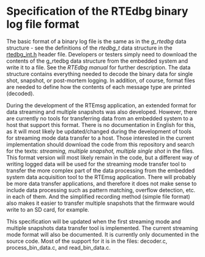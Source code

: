 # Specification of the RTEdbg binary log file format

The basic format of a binary log file is the same as in the *g_rtedbg* data structure - see the definitions of the *rtedbg_t* data structure in the [rtedbg_int.h](https://github.com/RTEdbg/RTElib/blob/master/Inc/rtedbg_int.h) header file. 
Developers or testers simply need to download the contents of the g_rtedbg data structure from the embedded system and write it to a file. See the *RTEdbg manual* for further description. The data structure contains everything needed to decode the binary data for single shot, snapshot, or post-mortem logging. In addition, of course, format files are needed to define how the contents of each message type are printed (decoded).

During the development of the RTEmsg application, an extended format for data streaming and multiple snapshots was also developed. However, there are currently no tools for transferring data from an embedded system to a host that support this format. There is no documentation in English for this, as it will most likely be updated/changed during the development of tools for streaming mode data transfer to a host. Those interested in the current implementation should download the code from this repository and search for the texts: *streaming, multiple snapshot, multiple single shot* in the files. This format version will most likely remain in the code, but a different way of writing logged data will be used for the streaming mode transfer tool to transfer the more complex part of the data processing from the embedded system data acquisition tool to the RTEmsg application. There will probably be more data transfer applications, and therefore it does not make sense to include data processing such as pattern matching, overflow detection, etc. in each of them. And the simplified recording method (simple file format) also makes it easier to transfer multiple snapshots that the firmware would write to an SD card, for example.

This specification will be updated when the first streaming mode and multiple snapshots data transfer tool is implemented. The current streaming mode format will also be documented. It is currently only documented in the source code. Most of the support for it is in the files: decoder.c, process_bin_data.c, and read_bin_data.c.
